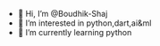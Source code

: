 - 👋 Hi, I’m @Boudhik-Shaj
- 👀 I’m interested in python,dart,ai&ml
- 🌱 I’m currently learning python

<!---
Boudhik-Shaj/Boudhik-Shaj is a ✨ special ✨ repository because its `README.md` (this file) appears on your GitHub profile.
You can click the Preview link to take a look at your changes.
--->
